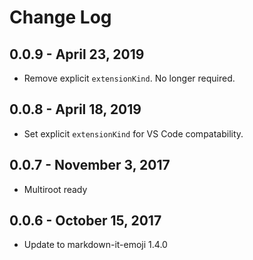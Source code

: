 # Change Log

## 0.0.9 - April 23, 2019
- Remove explicit `extensionKind`. No longer required.

## 0.0.8 - April 18, 2019
- Set explicit `extensionKind` for VS Code compatability.

## 0.0.7 - November 3, 2017
- Multiroot ready

## 0.0.6 - October 15, 2017
- Update to markdown-it-emoji 1.4.0